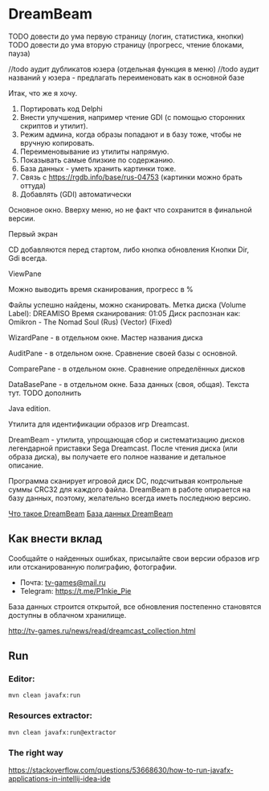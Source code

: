 DreamBeam
=========

TODO довести до ума первую страницу (логин, статистика, кнопки)
TODO довести до ума вторую страницу (прогресс, чтение блоками, пауза)

//todo аудит дубликатов юзера (отдельная функция в меню)
//todo аудит названий у юзера - предлагать переименовать как в основной базе


Итак, что же я хочу.
1. Портировать код Delphi
2. Внести улучшения, например чтение GDI (с помощью сторонних скриптов и утилит).
3. Режим админа, когда образы попадают и в базу тоже, чтобы не вручную копировать.
4. Переименовывание из утилиты напрямую.
5. Показывать самые близкие по содержанию.
6. База данных - уметь хранить картинки тоже.
7. Связь с https://rgdb.info/base/rus-04753 (картинки можно брать оттуда)
8. Добавлять (GDI) автоматически 

Основное окно.
Вверху меню, но не факт что сохранится в финальной версии.

Первый экран

CD добавляются перед стартом, либо кнопка обновления
Кнопки Dir, Gdi всегда.


ViewPane

Можно выводить время сканирования, прогресс в %

Файлы успешно найдены, можно сканировать.
Метка диска (Volume Label): DREAMISO
Время сканирования: 01:05
Диск распознан как: Omikron - The Nomad Soul (Rus) (Vector) (Fixed)

WizardPane - в отдельном окне.
Мастер названия диска

AuditPane - в отдельном окне.
Сравнение своей базы с основной.

ComparePane - в отдельном окне.
Сравнение определённых дисков

DataBasePane - в отдельном окне.
База данных (своя, общая). Текста тут.
TODO дополнить



Java edition.

Утилита для идентификации образов игр Dreamcast.

DreamBeam - утилита, упрощающая сбор и систематизацию дисков легендарной приставки Sega Dreamcast. После чтения диска (или образа диска), вы получаете его полное название и детальное описание.

Программа сканирует игровой диск DC, подсчитывая контрольные суммы CRC32 для каждого файла.
DreamBeam в работе опирается на базу данных, поэтому, желательно всегда иметь последнюю версию.

[Что такое DreamBeam](http://tv-games.ru/pages/Projects/DreamBeam.html)
[База данных DreamBeam](https://github.com/LeonisX/dreambeam-base)


Как внести вклад
----------------

Сообщайте о найденных ошибках, присылайте свои версии образов игр или отсканированную полиграфию, фотографии.

- Почта: tv-games@mail.ru
- Telegram: https://t.me/P1nkie_Pie

База данных строится открытой, все обновления постепенно становятся доступны в облачном хранилище.

http://tv-games.ru/news/read/dreamcast_collection.html


Run
---

### Editor:

    mvn clean javafx:run

### Resources extractor:

    mvn clean javafx:run@extractor

### The right way

https://stackoverflow.com/questions/53668630/how-to-run-javafx-applications-in-intellij-idea-ide
